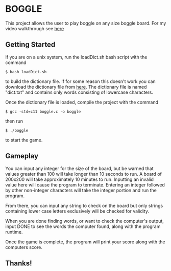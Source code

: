 # BOGGLE
This project allows the user to play boggle on any size boggle board.  For my video walkthrough see [here](https://alabama.box.com/s/1cun9f70saqd69l1fu33yh73gl076z3m)

## Getting Started
If you are on a unix system, run the loadDict.sh bash script with the command

```
$ bash loadDict.sh
```
to build the dictionary file.  If for some reason this doesn't work you can download the dictionary file from [here](https://alabama.box.com/s/6vm2svlcuoi757uon3972mbxv5ptuejr).
The dictionary file is named "dict.txt" and contains only words consisting of lowercase characters.

Once the dictionary file is loaded, compile the project with the command

```
$ gcc -std=c11 boggle.c -o boggle
```
then run
```
$ ./boggle
```
to start the game.

## Gameplay

You can input any integer for the size of the board, but be warned that values greater than 100 will take longer than 10 seconds to run.  A board of 200x200 will take approximately 10 minutes to run.  Inputting an invalid value here will cause the program to terminate. Entering an integer followed by other non-integer characters will take the integer portion and run the program.

From there, you can input any string to check on the board but only strings containing lower case letters exclusively will be checked for validity.

When you are done finding words, or want to check the computer's output, input DONE to see the words the computer found, along with the program runtime.

Once the game is complete, the program will print your score along with the computers score.

## Thanks!
